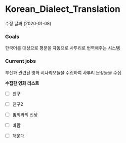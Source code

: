 # Korean_Dialect_Translation
수정 날짜 (2020-01-08)



### Goals

한국어를 대상으로 평문을 자동으로 사투리로 번역해주는 시스템



### Current jobs

부산과 관련된 영화 시나리오들을 수집하여 사투리 문장들을 수집



**수집한 영화 리스트**

- [ ] 친구
- [ ] 친구2
- [ ] 범죄와의 전쟁
- [ ] 바람
- [ ] 해운대









